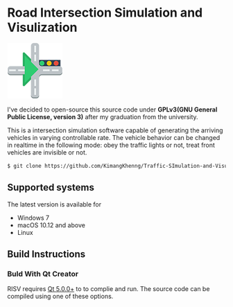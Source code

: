 # Road Intersection Simulation and Visulization

![Logo](https://github.com/KimangKhenng/Traffic-SImulation-and-Visualization/blob/master/Image/logo_inter.png?raw=true)

I've decided to open-source this source code under **GPLv3(GNU General Public License, version 3)** after my graduation from the university.

This is a intersection simulation software capable of generating the arriving vehicles in varying controllable rate. The vehicle behavior can be changed in realtime in the following mode:
obey the traffic lights or not, treat front vehicles are invisible or not.
```sh
$ git clone https://github.com/KimangKhenng/Traffic-SImulation-and-Visualization.git
```
## Supported systems

The latest version is available for

* Windows 7
* macOS 10.12 and above
* Linux 

## Build Instructions
### Buld With Qt Creator
RISV requires [Qt 5.0.0+](https://download.qt.io/archive/qt/) to to complie and run. The source code can be compiled using one of these options.
